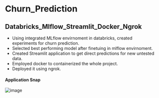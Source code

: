 # Churn_Prediction

## Databricks_Mlflow_Streamlit_Docker_Ngrok ##

- Using integrated MLflow envirnoment in databricks, created experiments for churn prediction.
- Selected best performing model after finetuing in mlflow envirnoment.
- Created Streamlit application to get direct predictions for new untested data.
- Employed docker to containerized the whole project.
- Deployed it using ngrok.

#### Application Snap
  ![image](https://github.com/zapod838/Churn_Prediction/assets/45763055/c49b4320-37b3-41ef-a27a-48ffa81d48a7)

